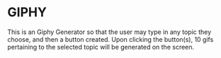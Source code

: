 # GIPHY

This is an Giphy Generator so that the user may type in any topic they choose, and then a button created. Upon clicking the button(s), 10 gifs pertaining to the selected topic will be generated on the screen.
